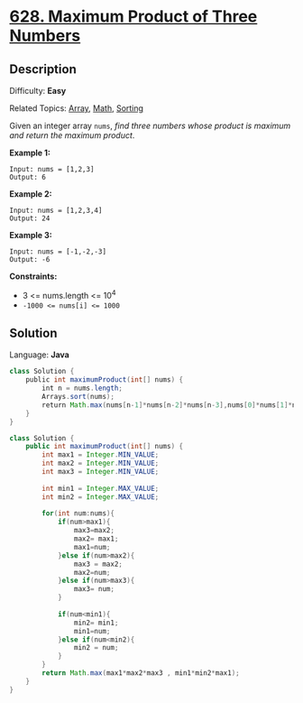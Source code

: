 # [628\. Maximum Product of Three Numbers](https://leetcode.com/problems/maximum-product-of-three-numbers/)

## Description

Difficulty: **Easy**  

Related Topics: [Array](https://leetcode.com/tag/array/), [Math](https://leetcode.com/tag/math/), [Sorting](https://leetcode.com/tag/sorting/)


Given an integer array `nums`, _find three numbers whose product is maximum and return the maximum product_.

**Example 1:**

```
Input: nums = [1,2,3]
Output: 6
```

**Example 2:**

```
Input: nums = [1,2,3,4]
Output: 24
```

**Example 3:**

```
Input: nums = [-1,-2,-3]
Output: -6
```

**Constraints:**

*   3 <= nums.length <= 10<sup>4</sup>
*   `-1000 <= nums[i] <= 1000`


## Solution

Language: **Java**

```java
class Solution {
    public int maximumProduct(int[] nums) {
        int n = nums.length;
        Arrays.sort(nums);
        return Math.max(nums[n-1]*nums[n-2]*nums[n-3],nums[0]*nums[1]*nums[n-1]);
    }
}
```

```java
class Solution {
    public int maximumProduct(int[] nums) {
        int max1 = Integer.MIN_VALUE;
        int max2 = Integer.MIN_VALUE;
        int max3 = Integer.MIN_VALUE;
        
        int min1 = Integer.MAX_VALUE;
        int min2 = Integer.MAX_VALUE;
        
        for(int num:nums){
            if(num>max1){
                max3=max2;
                max2= max1;
                max1=num;
            }else if(num>max2){
                max3 = max2;
                max2=num;
            }else if(num>max3){
                max3= num;
            }
            
            if(num<min1){
                min2= min1;
                min1=num;
            }else if(num<min2){
                min2 = num;
            }
        }
        return Math.max(max1*max2*max3 , min1*min2*max1);
    }
}
```
